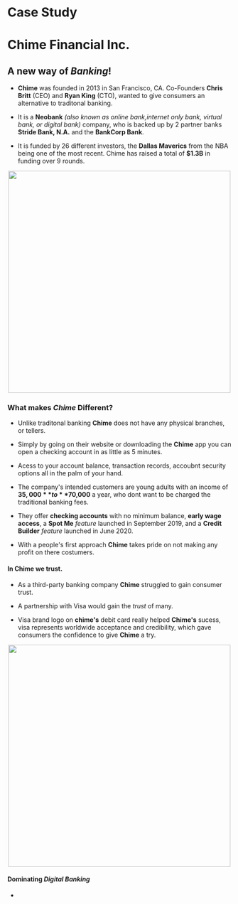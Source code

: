 # Case Study 
# Chime Financial Inc.


## A new way of *Banking*!

* **Chime** was founded in 2013 in San Francisco, CA. Co-Founders **Chris Britt** (CEO) and **Ryan King** (CTO), wanted to give consumers an alternative to traditonal banking.

* It is a **Neobank** *(also known as online bank,internet only bank, virtual bank, or digital bank)* company, who is backed up by 2 partner banks **Stride Bank, N.A.** and the **BankCorp Bank**.
  
* It is funded by 26 different investors, the **Dallas Maverics** from the NBA being one of the most recent. Chime has raised a total of **$1.3B** in funding over 9 rounds.

<p align="center">
<img src="https://user-images.githubusercontent.com/81205562/115100768-b83a4480-9ef3-11eb-88f3-138fccf25422.png" width="500"> 
 
### What makes *Chime* Different?

* Unlike traditonal banking  **Chime** does not have any physical branches, or tellers.

* Simply by going on their website or downloading the **Chime** app you can open a checking account in as little as 5 minutes.

* Acess to  your account balance, transaction records, accoubnt security options all  in the palm of your hand.

* The company's intended customers are young adults with an income of **$35,000** to **$70,000** a year, who dont want to be charged the traditional banking fees.

* They offer **checking accounts** with no minimum balance, **early wage access**, a **Spot Me** *feature* launched in September 2019, and a **Credit Builder** *feature* launched in June 2020.

* With a people's first approach **Chime** takes pride on not making any profit on there costumers.

#### In Chime we trust.

* As a third-party banking company **Chime** struggled to gain consumer trust.

* A partnership with Visa would gain the *trust* of many.

* Visa brand logo on **chime's** debit card really helped **Chime's** sucess, visa represents worldwide acceptance and credibility, which gave consumers the confidence to give **Chime** a try.

<p align="center">
<img src="https://user-images.githubusercontent.com/81205562/115105846-53441600-9f16-11eb-9c83-300891165f6c.png" width="500"> 

#### Dominating *Digital Banking*

*
